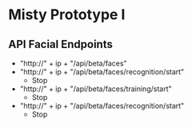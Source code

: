 # Misty Prototype I

## API Facial Endpoints
- "http://" + ip + "/api/beta/faces"
- "http://" + ip + "/api/beta/faces/recognition/start"
  - Stop
- "http://" + ip + "/api/beta/faces/training/start"
  - Stop
- "http://" + ip + "/api/beta/faces/recognition/start"
  - Stop
